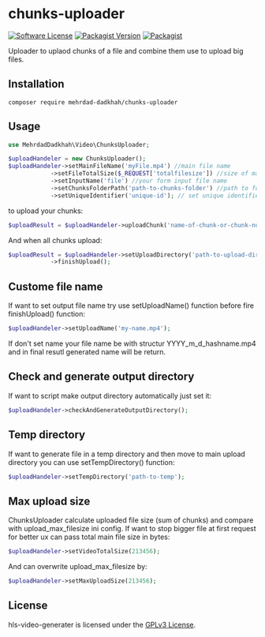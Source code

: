 # chunks-uploader


[![Software License](https://img.shields.io/badge/license-GPL-brightgreen.svg?style=flat-square)](LICENSE)
[![Packagist Version](https://img.shields.io/packagist/v/Mehrdad-Dadkhah/chunks-uploader.svg?style=flat-square)](https://packagist.org/packages/mehrdad-dadkhah/chunks-uploader)
[![Packagist](https://img.shields.io/packagist/dt/Mehrdad-Dadkhah/chunks-uploader.svg?style=flat-square)](https://packagist.org/packages/Mehrdad-Dadkhah/chunks-uploader)

Uploader to uplaod chunks of a file and combine them use to upload big files.



## Installation

```
composer require mehrdad-dadkhah/chunks-uploader
```

## Usage

```PHP
use MehrdadDadkhah\Video\ChunksUploader;

$uploadHandeler = new ChunksUploader();
$uploadHandeler->setMainFileName('myFile.mp4') //main file name
            ->setFileTotalSize($_REQUEST['totalfilesize']) //size of main file (big file)
            ->setInputName('file') //your form input file name
            ->setChunksFolderPath('path-to-chunks-folder') //path to folder for upload chunks files
            ->setUniqueIdentifier('unique-id'); // set unique identifier for each upload (for example user id + time or ...) a unique indentifier per each upload
```

to upload your chunks:

```PHP
$uploadResult = $uploadHandeler->uploadChunk('name-of-chunk-or-chunk-number'); //should be a sortable name
```

And when all chunks upload:
```PHP
$uploadResult = $uploadHandeler->setUploadDirectory('path-to-upload-directory') //main directry path to upload (combine chunks here)
			->finishUpload();
```

## Custome file name

If want to set output file name try use setUploadName() function before fire finishUpload() function:
```PHP
$uploadHandeler->setUploadName('my-name.mp4');
```
If don't set name your file name be with structur YYYY_m_d_hashname.mp4 and in final resutl generated name will be return.

## Check and generate output directory
If want to script make output directory automatically just set it:
```PHP
$uploadHandeler->checkAndGenerateOutputDirectory();
```
## Temp directory

If want to generate file in a temp directory and then move to main upload directory you can use setTempDirectory() function:

```PHP
$uploadHandeler->setTempDirectory('path-to-temp');
```

## Max upload size

ChunksUploader calculate uploaded file size (sum of chunks) and compare with upload_max_filesize ini config. If want to stop bigger file at first request for better ux can pass total main file size in bytes:

```PHP
$uploadHandeler->setVideoTotalSize(213456);
```

And can overwrite upload_max_filesize by:

```PHP
$uploadHandeler->setMaxUploadSize(213456);
```

## License

hls-video-generater is licensed under the [GPLv3 License](http://opensource.org/licenses/GPL).